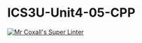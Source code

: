 # ICS3U-Unit4-05-CPP
[![Mr Coxall's Super Linter](https://github.com/zaida-hammmel2108/ICS3U-Unit4-05-CPP/workflows/Mr%20Coxall's%20Super%20Linter/badge.svg)](https://github.com/zaida-hammmel2108/ICS3U-Unit4-05-CPP/actions/)
